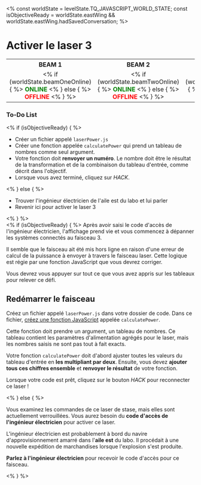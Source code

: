 <%
const worldState = levelState.TQ_JAVASCRIPT_WORLD_STATE;
const isObjectiveReady = worldState.eastWing &&
worldState.eastWing.hadSavedConversation;
%>

# Activer le laser&nbsp;3

<style>
table.lasers {
  margin-top: 10px;
}
table.lasers th, table.lasers td {
  text-align: center !important;
}
table.lasers td span {
  font-weight: bold;
}
table.lasers td span.on {
  color: green;
}
table.lasers td span.off {
  color: red;
}
</style>
<table class="lasers">
  <tr>
    <th>BEAM 1</th>
    <th>BEAM 2</th>
    <th>BEAM 3</th>
    <th>BEAM 4</th>
  </tr>
  <tr>
    <td>
      <% if (worldState.beamOneOnline) { %>
        <span class="on">ONLINE</span>
      <% } else { %>
        <span class="off">OFFLINE</span>
      <% } %>
    </td>
    <td>
      <% if (worldState.beamTwoOnline) { %>
      <span class="on">ONLINE</span>
      <% } else { %>
        <span class="off">OFFLINE</span>
      <% } %>
    </td>
    <td>
      <% if (worldState.beamThreeOnline) { %>
      <span class="on">ONLINE</span>
      <% } else { %>
        <span class="off">OFFLINE</span>
      <% } %>
    </td>
    <td>
      <% if (worldState.beamFourOnline) { %>
      <span class="on">ONLINE</span>
      <% } else { %>
        <span class="off">OFFLINE</span>
      <% } %>
    </td>
  </tr>
</table>
<div class="aside">
<h3>To-Do List</h3>
<% 
if (isObjectiveReady) {
%>
<ul>
  <li>Créer un fichier appelé <code>laserPower.js</code></li>
  <li>Créer une fonction appelée <code>calculatePower</code> qui prend un tableau de nombres comme seul argument.</li>
  <li>Votre fonction doit <b>renvoyer un numéro</b>. Le nombre doit être le résultat de la transformation et de la combinaison du tableau d'entrée, comme décrit dans l'objectif.</li>
  <li>Lorsque vous avez terminé, cliquez sur <em>HACK</em>.</li>
</ul>
<% } else { %>
<ul>
  <li>Trouver l'ingénieur électricien de l'aile est du labo et lui parler</li>
  <li>Revenir ici pour activer le laser 3</li>
</ul>
<% } %>
</div>
<% if (isObjectiveReady) { %>
Après avoir saisi le code d'accès de l'ingénieur électricien, l'affichage prend vie et vous commencez à dépanner les systèmes connectés au faisceau&nbsp;3.

Il semble que le faisceau ait été mis hors ligne en raison d'une erreur de calcul de la puissance à envoyer à travers le faisceau laser. Cette logique est régie par une fonction JavaScript que vous devrez corriger.

Vous devrez vous appuyer sur tout ce que vous avez appris sur les tableaux pour relever ce défi.

## Redémarrer le faisceau

Créez un fichier appelé `laserPower.js` dans votre dossier de code. Dans ce fichier, [créez une fonction JavaScript](https://developer.mozilla.org/en-US/docs/Web/JavaScript/Guide/Functions) appelée `calculatePower`.

Cette fonction doit prendre un argument, un tableau de nombres. Ce tableau contient les paramètres d'alimentation agrégés pour le laser, mais les nombres saisis ne sont pas tout à fait exacts.

Votre fonction `calculatePower` doit d'abord ajuster toutes les valeurs du tableau d'entrée en **les multipliant par deux**. Ensuite, vous devez **ajouter tous ces chiffres ensemble** et **renvoyer le résultat** de votre fonction.

Lorsque votre code est prêt, cliquez sur le bouton _HACK_ pour reconnecter ce laser&nbsp;!

<% } else { %>

Vous examinez les commandes de ce laser de stase, mais elles sont actuellement verrouillées. Vous aurez besoin du **code d'accès de l'ingénieur électricien** pour activer ce laser.

L'ingénieur électricien est probablement à bord du navire d'approvisionnement amarré dans l'**aile est** du labo. Il procédait à une nouvelle expédition de marchandises lorsque l'explosion s'est produite.

**Parlez à l'ingénieur électricien** pour recevoir le code d'accès pour ce faisceau.

<% } %>
